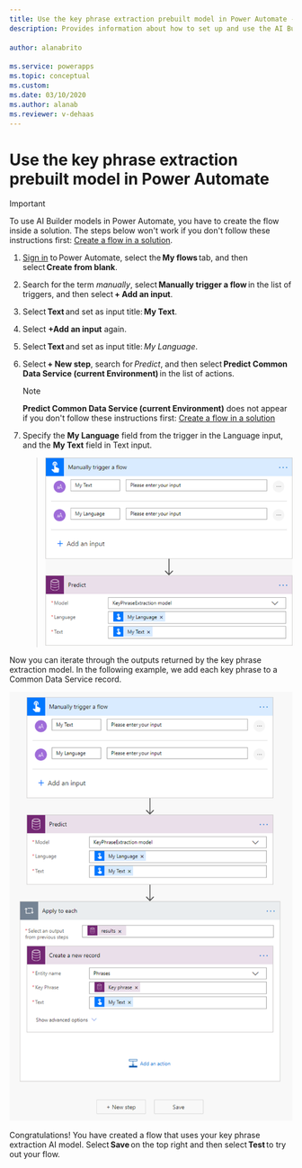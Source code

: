 ```yaml
---
title: Use the key phrase extraction prebuilt model in Power Automate - AI Builder | Microsoft Docs
description: Provides information about how to set up and use the AI Builder key phrase extraction prebuilt model in Power Automate.

author: alanabrito

ms.service: powerapps
ms.topic: conceptual
ms.custom: 
ms.date: 03/10/2020
ms.author: alanab
ms.reviewer: v-dehaas
---
```



# Use the key phrase extraction prebuilt model in Power Automate


> [!IMPORTANT]
 > To use AI Builder models in Power Automate, you have to create the flow inside a solution. The steps below won't work if you don't follow these instructions first: [Create a flow in a solution](/flow/create-flow-solution).

1. [Sign in](https://flow.microsoft.com/signin) to Power Automate, select the **My flows** tab, and then select **Create from blank**.
1. Search for the term *manually*, select **Manually trigger a flow** in the list of triggers, and then select **+ Add an input**.
1. Select **Text** and set as input title: **My Text**.
1. Select **+Add an input** again.
1. Select **Text** and set as input title: *My Language*.
1. Select **+ New step**, search for *Predict*, and then select **Predict Common Data Service (current Environment)** in the list of actions.
    >[!NOTE]
    > **Predict Common Data Service (current Environment)** does not appear if you don't follow these instructions first: [Create a flow in a solution](/flow/create-flow-solution)
1. Specify  the **My Language** field from the trigger in the Language input, and the **My Text** field in Text input.

   > ![Manually trigger flow screen](media/flow-trigger-flow3.png "Manually trigger flow screen")

Now you can iterate through the outputs returned by the key phrase extraction model. In the following example, we add each key phrase to a Common Data Service record.

![Add key phrases screen](media/flow-add-phrase.png "Add key phrases in Common Data Service")

Congratulations! You have created a flow that uses your key phrase extraction AI model. Select **Save** on the top right and then select **Test** to try out your flow.
